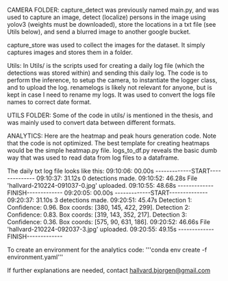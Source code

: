 
CAMERA FOLDER:
capture_detect was previously named main.py, and was used to capture an image, detect (localize) persons in the image using yolov3 (weights must be downloaded), store the locations in a txt file (see Utils below), and send a blurred image to another google bucket.

capture_store was used to collect the images for the dataset. It simply captures images and stores them in a folder. 

Utils:
In Utils/ is the scripts used for creating a daily log file (which the detections was stored within) and sending this daily log. The code is to perform the inference, to setup the camera, to instantiate the logger class, and to upload the log. 
renamelogs is likely not relevant for anyone, but is kept in case I need to rename my logs. It was used to convert the logs file names to correct date format.


UTILS FOLDER:
Some of the code in utils/ is mentioned in the thesis, and was mainly used to convert data between different formats.


ANALYTICS:
Here are the heatmap and peak hours generation code. Note that the code is not optimized. The best template for creating heatmaps would be the simple heatmap.py file.
logs_to_df.py reveals the basic dumb way that was used to read data from log files to a dataframe.

The daily txt log file looks like this:
09:10:06: 00.00s -------------START--------------
09:10:37: 31.12s 0 detections made.
09:10:52: 46.28s File 'hallvard-210224-091037-0.jpg' uploaded.
09:10:55: 48.68s -------------FINISH-------------
09:20:05: 00.00s -------------START--------------
09:20:37: 31.10s 3 detections made.
09:20:51: 45.47s 
Detection 1: Confidence: 0.96. Box coords: [380, 145, 422, 299].
Detection 2: Confidence: 0.83. Box coords: [319, 143, 352, 217].
Detection 3: Confidence: 0.36. Box coords: [575, 90, 631, 186].
09:20:52: 46.66s File 'hallvard-210224-092037-3.jpg' uploaded.
09:20:55: 49.15s -------------FINISH-------------

To create an environment for the analytics code:
'''conda env create -f environment.yaml'''

If further explanations are needed, contact hallvard.bjorgen@gmail.com